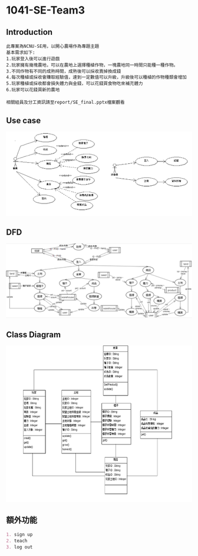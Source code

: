 # 1041-SE-Team3

Introduction
----
```markdown
此專案為NCNU-SE用，以開心農場作為專題主題
基本需求如下:
1.玩家登入後可以進行遊戲
2.玩家擁有幾塊農地，可以在農地上選擇種植作物，一塊農地同一時間只能種一種作物。
3.不同作物有不同的成熟時間，成熟後可以採收賣掉換成錢
4.每次種植或採收會賺取經驗值，達到一定數值可以升級，升級後可以種植的作物種類會增加
5.玩家種植或採收都會損失體力與金錢，可以花錢買食物吃來補充體力
6.玩家可以花錢買新的農地

相關組員及分工資訊請至report/SE_final.pptx檔案觀看
```

Use case
----
![image](https://github.com/NCNU-OpenSource/1041-SE-Team3/blob/master/report/usecase.png)

DFD
----
![image](https://github.com/NCNU-OpenSource/1041-SE-Team3/blob/master/report/DFD.png)

Class Diagram
----
![image](https://github.com/NCNU-OpenSource/1041-SE-Team3/blob/master/report/class.png)

額外功能
----
```markdown
1. sign up
2. teach
3. log out
```
